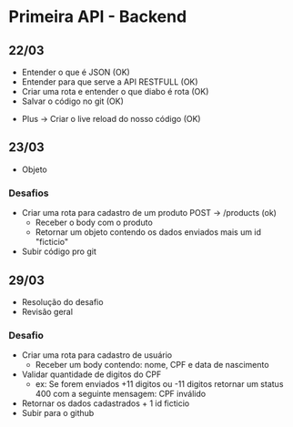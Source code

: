 # Primeira API - Backend
## 22/03 
- Entender o que é JSON (OK)
- Entender para que serve a API RESTFULL (OK)
- Criar uma rota e entender o que diabo é rota (OK)
- Salvar o código no git (OK)

* Plus -> Criar o live reload do nosso código (OK)

## 23/03
- Objeto 

### Desafios 
- Criar uma rota para cadastro de um produto POST -> /products (ok)
    - Receber o body com o produto
    - Retornar um objeto contendo os dados enviados mais um id "ficticio"
- Subir código pro git

## 29/03
- Resolução do desafio
- Revisão geral 

### Desafio 
- Criar uma rota para cadastro de usuário 
    - Receber um body contendo: nome, CPF e data de nascimento
- Validar quantidade de digitos do CPF
    - ex: Se forem enviados +11 digitos ou -11 digitos retornar um status 400 com a seguinte mensagem: CPF inválido
- Retornar os dados cadastrados + 1 id ficticio
- Subir para o github 